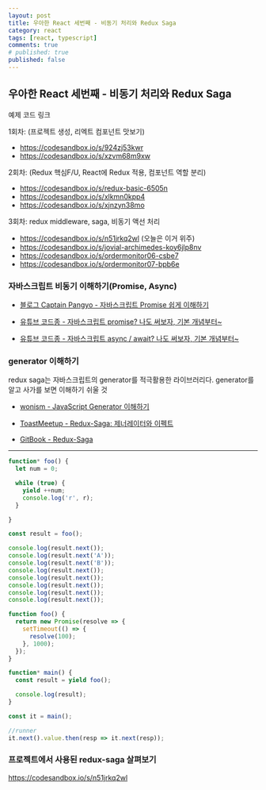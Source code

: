 ```yaml
---
layout: post
title: 우아한 React 세번째 - 비동기 처리와 Redux Saga
category: react
tags: [react, typescript]
comments: true
# published: true
published: false
---
```


## 우아한 React 세번째 - 비동기 처리와 Redux Saga

예제 코드 링크

1회차: (프로젝트 생성, 리엑트 컴포넌트 맛보기)
- https://codesandbox.io/s/924zj53kwr
- https://codesandbox.io/s/xzvm68m9xw

2회차: (Redux 핵심F/U, React에 Redux 적용, 컴포넌트 역할 분리)
- https://codesandbox.io/s/redux-basic-6505n
- https://codesandbox.io/s/xlkmn0kpp4
- https://codesandbox.io/s/xjnzyn38mo

3회차: redux middleware, saga, 비동기 액선 처리

- https://codesandbox.io/s/n51jrkq2wl (오늘은 이거 위주)
- https://codesandbox.io/s/jovial-archimedes-koy6jlp8nv
- https://codesandbox.io/s/ordermonitor06-csbe7
- https://codesandbox.io/s/ordermonitor07-bpb6e

### 자바스크립트 비동기 이해하기(Promise, Async)

* <a href="https://joshua1988.github.io/web-development/javascript/promise-for-beginners/#promise%EA%B0%80-%EB%AD%94%EA%B0%80%EC%9A%94" target="_blank">블로그 Captain Pangyo - 자바스크립트 Promise 쉽게 이해하기</a>

* <a href="https://youtu.be/CA5EDD4Hjz4" target="_blank">유튜브 코드종 - 자바스크립트 promise? 나도 써보자, 기본 개념부터~</a>

* <a href="https://youtu.be/JzXjB6L99N4" target="_blank">유튜브 코드종 - 자바스크립트 async / await? 나도 써보자, 기본 개념부터~</a>

### generator 이해하기

redux saga는 자바스크립트의 generator를 적극활용한 라이브러리다.
generator를 알고 사가를 보면 이해하기 쉬울 것

* <a href="https://wonism.github.io/javascript-generator/" target="_blank">wonism - JavaScript Generator 이해하기</a>

* <a href="https://meetup.toast.com/posts/140" target="_blank">ToastMeetup - Redux-Saga: 제너레이터와 이펙트</a>

* <a href="https://mskims.github.io/redux-saga-in-korean/" target="_blank">GitBook - Redux-Saga</a>

---

```js
function* foo() {
  let num = 0;

  while (true) {
    yield ++num;
    console.log('r', r);
  }

}

const result = foo();

console.log(result.next());
console.log(result.next('A'));
console.log(result.next('B'));
console.log(result.next());
console.log(result.next());
console.log(result.next());
console.log(result.next());
console.log(result.next());
```

```js
function foo() {
  return new Promise(resolve => {
    setTimeout(() => {
      resolve(100);
    }, 1000);
  });
}

function* main() {
  const result = yield foo();

  console.log(result);
}

const it = main();

//runner
it.next().value.then(resp => it.next(resp));
```

### 프로젝트에서 사용된 redux-saga 살펴보기

https://codesandbox.io/s/n51jrkq2wl

